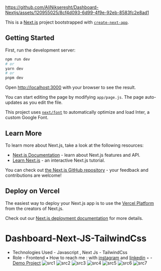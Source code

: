 https://github.com/AliNikseresht/Dashboard-Nextjs/assets/120955025/8cf4d093-6d99-4f9e-92eb-8583fc2e8ad1



This is a [Next.js](https://nextjs.org/) project bootstrapped with [`create-next-app`](https://github.com/vercel/next.js/tree/canary/packages/create-next-app).

## Getting Started

First, run the development server:

```bash
npm run dev
# or
yarn dev
# or
pnpm dev
```

Open [http://localhost:3000](http://localhost:3000) with your browser to see the result.

You can start editing the page by modifying `app/page.js`. The page auto-updates as you edit the file.

This project uses [`next/font`](https://nextjs.org/docs/basic-features/font-optimization) to automatically optimize and load Inter, a custom Google Font.

## Learn More

To learn more about Next.js, take a look at the following resources:

- [Next.js Documentation](https://nextjs.org/docs) - learn about Next.js features and API.
- [Learn Next.js](https://nextjs.org/learn) - an interactive Next.js tutorial.

You can check out [the Next.js GitHub repository](https://github.com/vercel/next.js/) - your feedback and contributions are welcome!

## Deploy on Vercel

The easiest way to deploy your Next.js app is to use the [Vercel Platform](https://vercel.com/new?utm_medium=default-template&filter=next.js&utm_source=create-next-app&utm_campaign=create-next-app-readme) from the creators of Next.js.

Check out our [Next.js deployment documentation](https://nextjs.org/docs/deployment) for more details.


# Dashboard-Next-JS-TailwindCss
- Technologies Used - Javascript , Next Js - TailwindCss
- Role - Frontend
• How to reach me : with [instagram](https://www.instagram.com/alinikseresht_web) and [linkedin](https://www.linkedin.com/in/alinikseresht-web/)
◦ - [Demo Project](https://alinikseresht.github.io/Dashboard-Nextjs/)
![src1](https://github.com/AliNikseresht/Dashboard-Nextjs/assets/120955025/5ac21643-da60-46d7-85a4-641e0a1c46fd)
![src2](https://github.com/AliNikseresht/Dashboard-Nextjs/assets/120955025/bd305808-a599-456d-98f7-b17720ca7131)
![src3](https://github.com/AliNikseresht/Dashboard-Nextjs/assets/120955025/648f5195-5dcd-49f8-a3b7-dc7ef4501938)
![src4](https://github.com/AliNikseresht/Dashboard-Nextjs/assets/120955025/180bbc1f-1397-4f6e-8804-1592c198c53d)
![src5](https://github.com/AliNikseresht/Dashboard-Nextjs/assets/120955025/5d90ed70-f4bd-4494-97ec-651745463406)
![src6](https://github.com/AliNikseresht/Dashboard-Nextjs/assets/120955025/a5cf239b-3a28-4129-8c58-27ecd2914663)
![src7](https://github.com/AliNikseresht/Dashboard-Nextjs/assets/120955025/28d5ddcb-0500-49af-8829-3c8868a97809)
